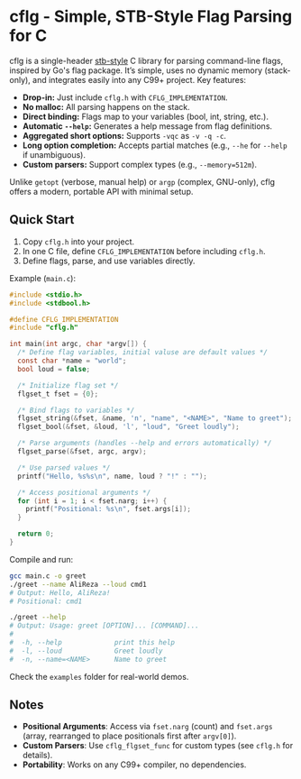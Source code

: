 # cflg - Simple, STB-Style Flag Parsing for C

cflg is a single-header [stb-style](https://github.com/nothings/stb/blob/master/docs/stb_howto.txt) C library for parsing command-line flags, inspired by Go's flag package. It’s simple, uses no dynamic memory (stack-only), and integrates easily into any C99+ project. Key features:
- **Drop-in:** Just include `cflg.h` with `CFLG_IMPLEMENTATION`.
- **No malloc:** All parsing happens on the stack.
- **Direct binding:** Flags map to your variables (bool, int, string, etc.).
- **Automatic `--help`:** Generates a help message from flag definitions.
- **Aggregated short options:** Supports `-vqc` as `-v -q -c`.
- **Long option completion:** Accepts partial matches (e.g., `--he` for `--help` if unambiguous).
- **Custom parsers:** Support complex types (e.g., `--memory=512m`).

Unlike `getopt` (verbose, manual help) or `argp` (complex, GNU-only), cflg offers a modern, portable API with minimal setup.

## Quick Start

1. Copy `cflg.h` into your project.
2. In one C file, define `CFLG_IMPLEMENTATION` before including `cflg.h`.
3. Define flags, parse, and use variables directly.

Example (`main.c`):
```c
#include <stdio.h>
#include <stdbool.h>

#define CFLG_IMPLEMENTATION
#include "cflg.h"

int main(int argc, char *argv[]) {
  /* Define flag variables, initial valuse are default values */
  const char *name = "world";
  bool loud = false;

  /* Initialize flag set */
  flgset_t fset = {0};

  /* Bind flags to variables */
  flgset_string(&fset, &name, 'n', "name", "<NAME>", "Name to greet");
  flgset_bool(&fset, &loud, 'l', "loud", "Greet loudly");

  /* Parse arguments (handles --help and errors automatically) */
  flgset_parse(&fset, argc, argv);

  /* Use parsed values */
  printf("Hello, %s%s\n", name, loud ? "!" : "");

  /* Access positional arguments */
  for (int i = 1; i < fset.narg; i++) {
    printf("Positional: %s\n", fset.args[i]);
  }

  return 0;
}
```

Compile and run:
```bash
gcc main.c -o greet
./greet --name AliReza --loud cmd1
# Output: Hello, AliReza!
# Positional: cmd1

./greet --help
# Output: Usage: greet [OPTION]... [COMMAND]...
#
#  -h, --help             print this help
#  -l, --loud             Greet loudly
#  -n, --name=<NAME>      Name to greet
``` 

Check the `examples` folder for real-world demos.

## Notes
- **Positional Arguments**: Access via `fset.narg` (count) and `fset.args` (array, rearranged to place positionals first after `argv[0]`).
- **Custom Parsers**: Use `cflg_flgset_func` for custom types (see `cflg.h` for details).
- **Portability**: Works on any C99+ compiler, no dependencies.

